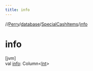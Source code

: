```yaml
---
title: info
---
```

//[Perry](../../../index.html)/[database](../index.html)/[SpecialCashItems](index.html)/[info](info.html)



# info



[jvm]\
val [info](info.html): Column&lt;[Int](https://kotlinlang.org/api/latest/jvm/stdlib/kotlin/-int/index.html)&gt;




